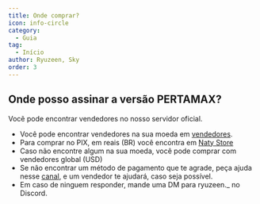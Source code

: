 ```yaml
---
title: Onde comprar?
icon: info-circle
category:
  - Guia
tag:
  - Início
author: Ryuzeen, Sky
order: 3
---
```


## Onde posso assinar a versão PERTAMAX?

Vocẽ pode encontrar vendedores no nosso servidor oficial.
- Você pode encontrar vendedores na sua moeda em [vendedores](https://discord.com/channels/1251244897021722735/1266363369317863454).
- Para comprar no PIX, em reais (BR) você encontra em [Naty Store](https://discord.com/channels/1251244897021722735/1275143713575800882)
- Caso não encontre algum na sua moeda, você pode comprar com vendedores global (USD)
- Se não encontrar um método de pagamento que te agrade, peça ajuda nesse [canal](https://discord.com/channels/1251244897021722735/1251244897474842684), e um vendedor te ajudará, caso seja possível.
- Em caso de ninguem responder, mande uma DM para ryuzeen._ no Discord.
